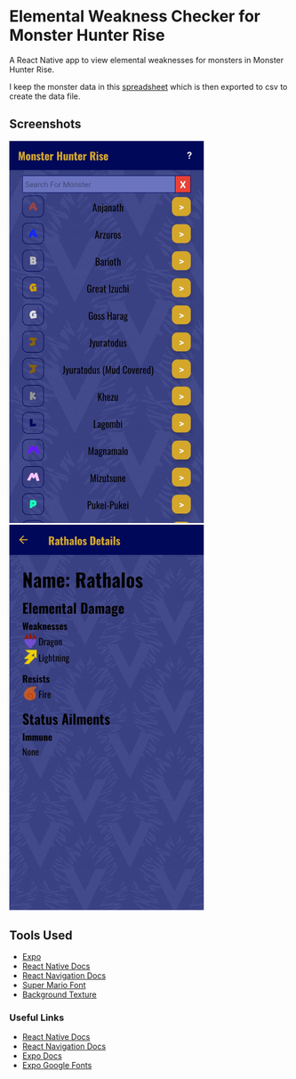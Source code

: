 # Elemental Weakness Checker for Monster Hunter Rise
A React Native app to view elemental weaknesses for monsters in Monster Hunter Rise.

I keep the monster data in this [spreadsheet](https://docs.google.com/spreadsheets/d/1-wHituf-MDc_-AatjYbkgFz9OpqKu3X7N9rF69Aw8do/edit?usp=sharing) which is then exported to csv to create the data file.

## Screenshots
<img src="Screenshots/home.jpg" width="350"> <img src="Screenshots/rath_details.jpg" width="350">

## Tools Used
* [Expo](https://docs.expo.io/)
* [React Native Docs](https://reactnative.dev/docs/getting-started)
* [React Navigation Docs](https://reactnavigation.org/docs/getting-started)
* [Super Mario Font](https://www.dafont.com/super-mario-256.font?l[]=10&l[]=1)
* [Background Texture](https://freestocktextures.com/texture/seamless-pattern,1359.html)


### Useful Links
* [React Native Docs](https://reactnative.dev/docs/getting-started)
* [React Navigation Docs](https://reactnavigation.org/docs/getting-started)
* [Expo Docs](https://docs.expo.io/)
* [Expo Google Fonts](https://github.com/expo/google-fonts)
